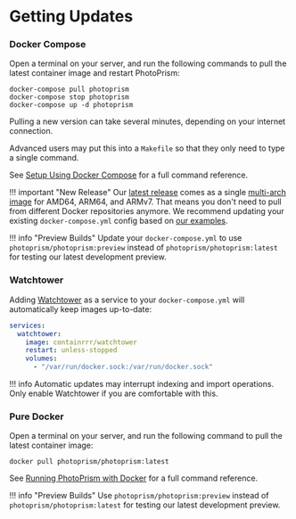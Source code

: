 # Getting Updates

### Docker Compose ###

Open a terminal on your server, and run the following commands to pull the latest container image and restart PhotoPrism:

```
docker-compose pull photoprism
docker-compose stop photoprism
docker-compose up -d photoprism
```

Pulling a new version can take several minutes, depending on your internet connection.

Advanced users may put this into a `Makefile` so that they only need to type a single command.

See [Setup Using Docker Compose](docker-compose.md) for a full command reference.


!!! important "New Release"
    Our [latest release](../release-notes.md) comes as a single [multi-arch image](https://hub.docker.com/r/photoprism/photoprism)
    for AMD64, ARM64, and ARMv7. That means you don't need to pull from different Docker repositories anymore.
    We recommend updating your existing `docker-compose.yml` config based on [our examples](https://dl.photoprism.org/docker/).

!!! info "Preview Builds"
    Update your `docker-compose.yml` to use `photoprism/photoprism:preview` instead of 
    `photoprism/photoprism:latest` for testing our latest development preview.

### Watchtower ###

Adding [Watchtower](https://github.com/containrrr/watchtower) as a service to your `docker-compose.yml` will
automatically keep images up-to-date:

```yml
services:
  watchtower:
    image: containrrr/watchtower
    restart: unless-stopped
    volumes:
      - "/var/run/docker.sock:/var/run/docker.sock"
```

!!! info
    Automatic updates may interrupt indexing and import operations. 
    Only enable Watchtower if you are comfortable with this.

### Pure Docker ###

Open a terminal on your server, and run the following command to pull the latest container image:

```
docker pull photoprism/photoprism:latest
```

See [Running PhotoPrism with Docker](docker.md) for a full command reference.

!!! info "Preview Builds"
    Use `photoprism/photoprism:preview` instead of `photoprism/photoprism:latest` for testing 
    our latest development preview.
